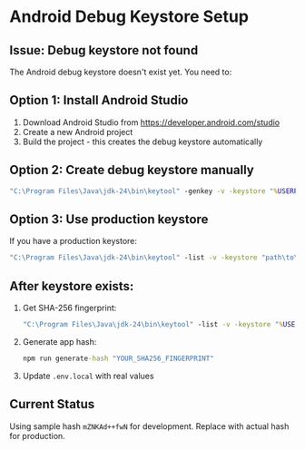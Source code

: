 # Android Debug Keystore Setup

## Issue: Debug keystore not found

The Android debug keystore doesn't exist yet. You need to:

## Option 1: Install Android Studio
1. Download Android Studio from https://developer.android.com/studio
2. Create a new Android project
3. Build the project - this creates the debug keystore automatically

## Option 2: Create debug keystore manually
```cmd
"C:\Program Files\Java\jdk-24\bin\keytool" -genkey -v -keystore "%USERPROFILE%\.android\debug.keystore" -storepass android -alias androiddebugkey -keypass android -keyalg RSA -keysize 2048 -validity 10000 -dname "CN=Android Debug,O=Android,C=US"
```

## Option 3: Use production keystore
If you have a production keystore:
```cmd
"C:\Program Files\Java\jdk-24\bin\keytool" -list -v -keystore "path\to\your\keystore.jks" -alias your_alias
```

## After keystore exists:
1. Get SHA-256 fingerprint:
   ```cmd
   "C:\Program Files\Java\jdk-24\bin\keytool" -list -v -keystore "%USERPROFILE%\.android\debug.keystore" -alias androiddebugkey -storepass android -keypass android
   ```

2. Generate app hash:
   ```cmd
   npm run generate-hash "YOUR_SHA256_FINGERPRINT"
   ```

3. Update `.env.local` with real values

## Current Status
Using sample hash `mZNKAd++fwN` for development. Replace with actual hash for production.